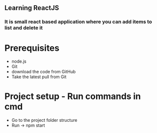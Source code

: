 ## Learning ReactJS
### It is small react based application where you can add items to list and delete it

Prerequisites
============
* node.js <download and install from web>
* Git <download and install from web>  
* download the code from GitHub
* Take the latest pull from Git

Project setup - Run commands in cmd
======================
* Go to the project folder structure
* Run -> npm start
